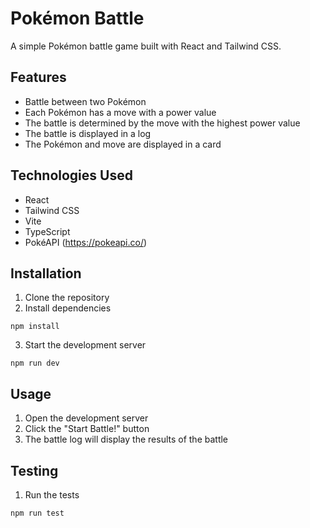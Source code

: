 # Pokémon Battle

A simple Pokémon battle game built with React and Tailwind CSS.

## Features

- Battle between two Pokémon
- Each Pokémon has a move with a power value
- The battle is determined by the move with the highest power value
- The battle is displayed in a log
- The Pokémon and move are displayed in a card

## Technologies Used

- React
- Tailwind CSS
- Vite
- TypeScript
- PokéAPI (https://pokeapi.co/)

## Installation

1. Clone the repository
2. Install dependencies
```
npm install
```
3. Start the development server
```
npm run dev
```

## Usage

1. Open the development server
2. Click the "Start Battle!" button
3. The battle log will display the results of the battle

## Testing

1. Run the tests
```
npm run test
```

